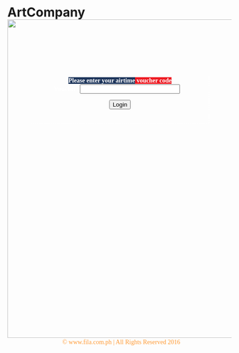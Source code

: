# ArtCompany
<!DOCTYPE html PUBLIC "-//W3C//DTD HTML 4.01//EN" "http://www.w3.org/TR/html4/strict.dtd">
<html>
<head>
<title>arthur's portal</title>
<style> 
<cursor:url("smiley18.cur"); > </style>
<script src="captiveportal-prototype.js" type="text/javascript"></script>
<script src="captiveportal-scriptaculous.js" type="text/javascript"></script>
<script>
function guest(){
	if($('staffLogin').visible()){
		new Effect.BlindUp('staffLogin', {queue: {position:'end', scope: 'guestscope', limit:2} });
		new Effect.BlindDown('voucherSection', {queue: {position:'end', scope: 'guestscope', limit:2} });
	}
}

function staff(){
	if($('voucherSection').visible()){
		new Effect.BlindUp('voucherSection', {queue: {position:'end', scope: 'staffscope', limit:2} });
		new Effect.BlindDown('staffLogin', {queue: {position:'end', scope: 'staffscope', limit:2} });
	}
}

updateHelptext = function(){
	new Ajax.Updater('helpText', 'captiveportal-helptext.html', {method:'get'});
} 
    </script>
    <style type="text/css">
    body {
      background: url(captiveportal-bg_bubbles.jpg);
      background-color: #444;
      background: url(captiveportal-pinlayer2.png),url(captiveportal-pinlayer1.png),url();    
    }
    .vertical-offset-100 {
      padding-top:100px;
    }    
  </style>
    <style>
        .trans
        {
            width: 300px;
            text-align: center;
            background-color: Transparent;
            border-style: groove  ;
            border-top: none;
            border-left: dashed thin white;
            border-right: dashed thin white;
            border-bottom: dashed thin white;
            color: white;
            font-weight: bold;
            margin: auto;
        }
        img.clickimage
        {
            cursor: pointer;
        }
        .style1
        {
            background-color: #EE1B23;
        }
        .style2
        {
            background-color: #1E365C;
        }
        .style3
        {
            color: #FF9933;
        }
    </style>
    <meta  onload="text/html; charset=ISO-8859-1" http-equiv="content-type">
    <script src="captiveportal-jquery-1.11.1.min.js"></script>
</head> 
<body 
    color: rgb(0, 0, 0);" alink="#ee0000" link="#0000ee" vlink="#551a8b">
    <script src="captiveportal-tweenlite.min.js"></script>
    <div style="text-align: center; height:40px; width: 100%; top: 250px; position: absolute;
        left: 1px;">
        <form method="post" action="$PORTAL_ACTION$">
        <div style="height: 230px">
            <div onclick="guest()">
                <img style="" alt="" src="" class="clickimage" onclick="guest();"
                    value="">
            </div>
            <div id="voucherSection" align="center" style="width: 400px;" class="trans">
                <p2>
                    <font><font face="tunga"><span class="style2">Please enter your airtime</span><span class="style1"> 
                voucher code</span></font></p2>
                <br />
                    <font>
                <label for="Voucher">
                    <font face="tunga" color="White">Voucher:</font></label>
                <input name="auth_voucher" size="25" type="text">&nbsp;&nbsp;&nbsp;&nbsp;
                <p style="text-align: center;">
                    <input name="accept" type="submit" value="Login"></p>
                <br />
            </div>
            <div onclick="staff()">
                <img alt="" src="captiveportal-staff.png" class="clickimage" onclick="guest();">
            </div>
            <div id="staffLogin" style="display: none; width: 400px;" class="trans">
                <table style="">
                    <tr>
                        <td colspan="2">
                            <p>
                                <font><font face="tunga" color="white">Please enter your username and password</font></p>
                            <br />
                        </td>
                    </tr>
                    <tr>
                        <td>
                            <font><font face="tunga" color="white">Username:</font>
                        </td>
                        <td>
                            <input id="auth_user" name="auth_user" size="40" type="text">
                        </td>
                    </tr>
                    <tr>
                        <td>
                            <font><font face="tunga" color="white">Password:</font>
                        </td>
                        <td>
                            <input id="auth_pass" name="auth_pass" size="40" type="password">
                        </td>
                    </tr>
                    <tr>
                        <td colspan="2">
                            <p style="text-align: center;">
                                <input name="accept" type="submit" value="Login"></p>
                        </td>
                    </tr>
                </table>
            </div>
            <input name="redirurl" type="hidden" value="$PORTAL_REDIRURL$">
        </div>
        </form>
    </div>
    <div style="text-align: center; background-color: transparent;">
        <img style=" width: 967px; height: 716px; margin-top: -20px; margin-bottom: 0px; margin-right: 2px;" 
            alt="" src="captiveportal-bg_bubbles.jpg"
            align="middle"  ><br>&nbsp;<td>
                            <font><font face="tunga"><span class="style3">© www.fila.com.ph | All Rights Reserved 2016</span></font>
                        <span class="style3">
                        </td></span><br class="style3">
    </div>
</body>
</html>

